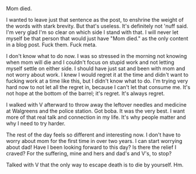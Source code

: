 Mom died.

I wanted to leave just that sentence as the post, to enshrine the weight of the words with stark brevity. But that's useless. It's definitely not 'nuff said. I'm very glad I'm so clear on which side I stand with that. I will never let myself be that person that would just have "Mom died." as the only content in a blog post. Fuck them. Fuck meta.

I don't know what to do now. I was so stressed in the morning not knowing when mom will die and I couldn't focus on stupid work and not letting myself settle on either side. I should have just sat and been with mom and not worry about work. I knew I would regret it at the time and didn't want to fucking work at a time like this, but I didn't know what to do. I'm trying very hard now to not let all the regret in, because I can't let that consume me. It's not hope at the bottom of the barrel; it's regret. It's always regret.

I walked with V afterward to throw away the leftover needles and medicine at Walgreens and the police station. Got boba. It was the very best. I want more of that real talk and connection in my life. It's why people matter and why I need to try harder.

The rest of the day feels so different and interesting now. I don't have to worry about mom for the first time in over two years. I can start worrying about dad! Have I been looking forward to this day? Is there the relief I craved? For the suffering, mine and hers and dad's and V's, to stop?

Talked with V that the only way to escape death is to die by yourself. Hm.
